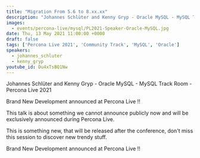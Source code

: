```yaml
---
title: "Migration From 5.6 to 8.xx.xx"
description: "Johannes Schlüter and Kenny Gryp - Oracle MySQL - MySQL Track Room - Percona Live 2021"
images:
  - events/percona-live/mysql/PL2021-Speaker-Oracle-MySQL.jpg
date: Thu, 13 May 2021 11:00:00 +0000
draft: false
tags: ['Percona Live 2021', 'Community Track', 'MySQL', 'Oracle']
speakers:
  - johannes_schluter
  - kenny_gryp 
youtube_id: Du4xTsBQ1Nw
---
```


Johannes Schlüter and Kenny Gryp - Oracle MySQL - MySQL Track Room - Percona Live 2021

Brand New Development announced at Percona Live !!

This talk is about something we cannot announce publicly now and will be exclusively announced during Percona Live.

This is something new, that will be released after the conference, don't miss this session to discover new trendy stuff.

Brand New Development announced at Percona Live !!